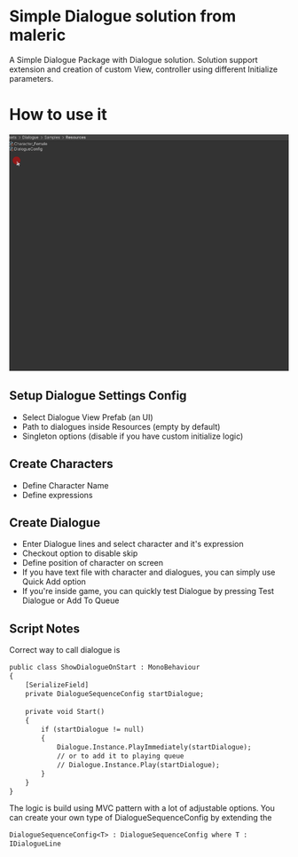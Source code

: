 # Simple Dialogue solution from maleric
A Simple Dialogue Package with Dialogue solution. Solution support extension and creation of custom View, controller using different Initialize parameters.

# How to use it
![Demo](Dialogue_Demo.gif)

## Setup Dialogue Settings Config
* Select Dialogue View Prefab (an UI) 
* Path to dialogues inside Resources (empty by default)
* Singleton options (disable if you have custom initialize logic)

## Create Characters
* Define Character Name
* Define expressions

## Create Dialogue
* Enter Dialogue lines and select character and it's expression
* Checkout option to disable skip
* Define position of character on screen
* If you have text file with character and dialogues, you can simply use Quick Add option
* If you're inside game, you can quickly test Dialogue by pressing Test Dialogue or Add To Queue

## Script Notes
Correct way to call dialogue is 
```
public class ShowDialogueOnStart : MonoBehaviour
{
	[SerializeField]
	private DialogueSequenceConfig startDialogue;

	private void Start()
	{
		if (startDialogue != null)
		{
			Dialogue.Instance.PlayImmediately(startDialogue);
			// or to add it to playing queue
			// Dialogue.Instance.Play(startDialogue);
		}
	}
}
```
The logic is build using MVC pattern with a lot of adjustable options.
You can create your own type of DialogueSequenceConfig by extending the
```
DialogueSequenceConfig<T> : DialogueSequenceConfig where T : IDialogueLine
```